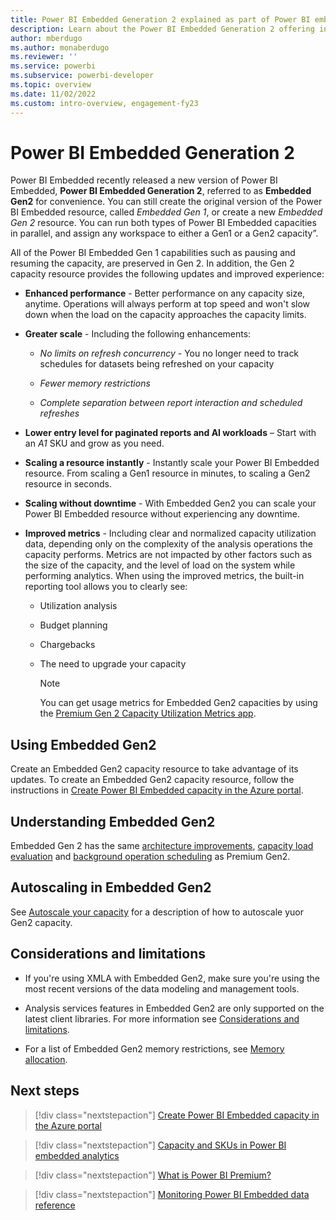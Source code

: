 ```yaml
---
title: Power BI Embedded Generation 2 explained as part of Power BI embedded analytics
description: Learn about the Power BI Embedded Generation 2 offering in Power BI embedded analytics.
author: mberdugo
ms.author: monaberdugo
ms.reviewer: ''
ms.service: powerbi
ms.subservice: powerbi-developer
ms.topic: overview
ms.date: 11/02/2022
ms.custom: intro-overview, engagement-fy23
---
```


# Power BI Embedded Generation 2

Power BI Embedded recently released a new version of Power BI Embedded, **Power BI Embedded Generation 2**, referred to as **Embedded Gen2** for convenience. You can still create the original version of the Power BI Embedded resource, called *Embedded Gen 1*, or create a new *Embedded Gen 2* resource. You can run both types of Power BI Embedded capacities in parallel, and assign any workspace to either a Gen1 or a Gen2 capacity”.

All of the Power BI Embedded Gen 1 capabilities such as pausing and resuming the capacity, are preserved in Gen 2. In addition, the Gen 2 capacity resource provides the following updates and improved experience:

* **Enhanced performance** - Better performance on any capacity size, anytime. Operations will always perform at top speed and won't slow down when the load on the capacity approaches the capacity limits.

* **Greater scale** - Including the following enhancements:

  * *No limits on refresh concurrency* - You no longer need to track schedules for datasets being refreshed on your capacity

  * *Fewer memory restrictions*

  * *Complete separation between report interaction and scheduled refreshes*

* **Lower entry level for paginated reports and AI workloads** – Start with an *A1* SKU and grow as you need.

* **Scaling a resource instantly** - Instantly scale your Power BI Embedded resource. From scaling a Gen1 resource in minutes, to scaling a Gen2 resource in seconds.

* **Scaling without downtime** - With Embedded Gen2 you can scale your Power BI Embedded resource without experiencing any downtime.

* **Improved metrics** - Including clear and normalized capacity utilization data, depending only on the complexity of the analysis operations the capacity performs. Metrics are not impacted by other factors such as the size of the capacity, and the level of load on the system while performing analytics. When using the improved metrics, the built-in reporting tool allows you to clearly see:
  * Utilization analysis
  * Budget planning
  * Chargebacks
  * The need to upgrade your capacity

    >[!NOTE]
    >You can get usage metrics for Embedded Gen2 capacities by using the [Premium Gen 2 Capacity Utilization Metrics app](https://appsource.microsoft.com/product/power-bi/pbi_pcmm.pbipremiumcapacitymonitoringreport?tab=Overview).

## Using Embedded Gen2

Create an Embedded Gen2 capacity resource to take advantage of its updates. To create an Embedded Gen2 capacity resource, follow the instructions in [Create Power BI Embedded capacity in the Azure portal](azure-pbie-create-capacity.md).

## Understanding Embedded Gen2

Embedded Gen 2 has the same [architecture improvements](../../enterprise/service-premium-architecture.md), [capacity load evaluation](../../enterprise/service-premium-concepts.md) and [background operation scheduling](../../enterprise/service-premium-concepts.md#premium-gen2-background-operation-scheduling) as Premium Gen2.

## Autoscaling in Embedded Gen2

See [Autoscale your capacity](azure-pbie-scale-capacity.md#autoscale-your-capacity) for a description of how to autoscale yuor Gen2 capacity.

## Considerations and limitations

* If you're using XMLA with Embedded Gen2, make sure you're using the most recent versions of the data modeling and management tools.

* Analysis services features in Embedded Gen2 are only supported on the latest client libraries. For more information see [Considerations and limitations](../../enterprise/service-premium-gen2-what-is.md#considerations-and-limitations).

* For a list of Embedded Gen2 memory restrictions, see [Memory allocation](../../enterprise/service-premium-gen2-what-is.md#memory-allocation).

## Next steps

> [!div class="nextstepaction"]
> [Create Power BI Embedded capacity in the Azure portal](azure-pbie-create-capacity.md)

> [!div class="nextstepaction"]
> [Capacity and SKUs in Power BI embedded analytics](embedded-capacity.md)

> [!div class="nextstepaction"]
> [What is Power BI Premium?](../../enterprise/service-premium-what-is.md)

> [!div class="nextstepaction"]
>[Monitoring Power BI Embedded data reference](monitor-power-bi-embedded-reference.md)
